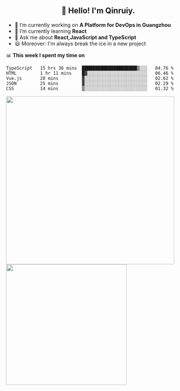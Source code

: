 <h2 align="center">👋 Hello! I'm Qinruiy.</h2>


- 🔭 I’m currently working on **A Platform for DevOps in Guangzhou**
- 🌱 I’m currently learning **React**
- 💬 Ask me about **React,JavaScript and TypeScript**
- 😃 Moreover: I'm always break the ice in a new project

📊 **This week I spent my time on**

<!--START_SECTION:waka-->
```text
TypeScript   15 hrs 36 mins  █████████████████████▒░░░   84.76 % 
HTML         1 hr 11 mins    █▓░░░░░░░░░░░░░░░░░░░░░░░   06.46 % 
Vue.js       28 mins         ▓░░░░░░░░░░░░░░░░░░░░░░░░   02.62 % 
JSON         25 mins         ▓░░░░░░░░░░░░░░░░░░░░░░░░   02.29 % 
CSS          14 mins         ▒░░░░░░░░░░░░░░░░░░░░░░░░   01.32 % 
```
<!--END_SECTION:waka-->

<p>
<img align="left" width="460" src="https://github-readme-stats.vercel.app/api?username=Qinruiy&custom_title=Qrinruiy's Github Stats&theme=graywhite&hide_border=true"/> <img align="left" width="330" src="https://github-readme-stats.vercel.app/api/top-langs/?username=Qinruiy&layout=compact&theme=graywhite&hide_border=true"/>
</p>
